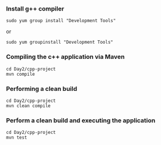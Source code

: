 ### Install g++ compiler
```
sudo yum group install "Development Tools"
```
or
```
sudo yum groupinstall "Development Tools"
```

### Compiling the c++ application via Maven
```
cd Day2/cpp-project
mvn compile
```

### Performing a clean build
```
cd Day2/cpp-project
mvn clean compile
```

### Perform a clean build and executing the application
```
cd Day2/cpp-project
mvn test
```
